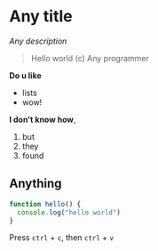 # Any title
*Any description*
> Hello world
> (c) Any programmer

**Do u like**
- lists
- wow!

**I don't know how**,
1. but
1. they
1. found

## Anything
```js
function hello() {
  console.log("hello world")
}
```

Press `ctrl` + `c`, then `ctrl` + `v`
